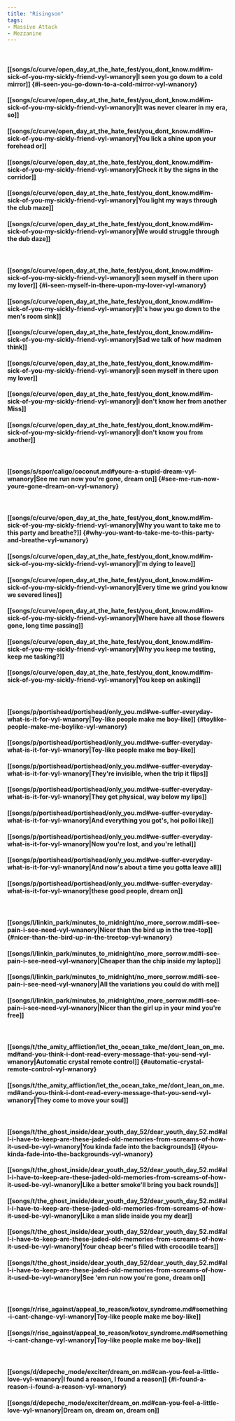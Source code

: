 ```yaml
---
title: "Risingson"
tags:
- Massive Attack
- Mezzanine
---
```

&nbsp;
#### [[songs/c/curve/open_day_at_the_hate_fest/you_dont_know.md#im-sick-of-you-my-sickly-friend-vyl-wnanory|I seen you go down to a cold mirror]] {#i-seen-you-go-down-to-a-cold-mirror-vyl-wnanory}
#### [[songs/c/curve/open_day_at_the_hate_fest/you_dont_know.md#im-sick-of-you-my-sickly-friend-vyl-wnanory|It was never clearer in my era, so]]
#### [[songs/c/curve/open_day_at_the_hate_fest/you_dont_know.md#im-sick-of-you-my-sickly-friend-vyl-wnanory|You lick a shine upon your forehead or]]
#### [[songs/c/curve/open_day_at_the_hate_fest/you_dont_know.md#im-sick-of-you-my-sickly-friend-vyl-wnanory|Check it by the signs in the corridor]]
#### [[songs/c/curve/open_day_at_the_hate_fest/you_dont_know.md#im-sick-of-you-my-sickly-friend-vyl-wnanory|You light my ways through the club maze]]
#### [[songs/c/curve/open_day_at_the_hate_fest/you_dont_know.md#im-sick-of-you-my-sickly-friend-vyl-wnanory|We would struggle through the dub daze]]
&nbsp;
#### [[songs/c/curve/open_day_at_the_hate_fest/you_dont_know.md#im-sick-of-you-my-sickly-friend-vyl-wnanory|I seen myself in there upon my lover]] {#i-seen-myself-in-there-upon-my-lover-vyl-wnanory}
#### [[songs/c/curve/open_day_at_the_hate_fest/you_dont_know.md#im-sick-of-you-my-sickly-friend-vyl-wnanory|It's how you go down to the men's room sink]]
#### [[songs/c/curve/open_day_at_the_hate_fest/you_dont_know.md#im-sick-of-you-my-sickly-friend-vyl-wnanory|Sad we talk of how madmen think]]
#### [[songs/c/curve/open_day_at_the_hate_fest/you_dont_know.md#im-sick-of-you-my-sickly-friend-vyl-wnanory|I seen myself in there upon my lover]]
#### [[songs/c/curve/open_day_at_the_hate_fest/you_dont_know.md#im-sick-of-you-my-sickly-friend-vyl-wnanory|I don't know her from another Miss]]
#### [[songs/c/curve/open_day_at_the_hate_fest/you_dont_know.md#im-sick-of-you-my-sickly-friend-vyl-wnanory|I don't know you from another]]
&nbsp;
#### [[songs/s/spor/caligo/coconut.md#youre-a-stupid-dream-vyl-wnanory|See me run now you're gone, dream on]] {#see-me-run-now-youre-gone-dream-on-vyl-wnanory}
&nbsp;
#### [[songs/c/curve/open_day_at_the_hate_fest/you_dont_know.md#im-sick-of-you-my-sickly-friend-vyl-wnanory|Why you want to take me to this party and breathe?]] {#why-you-want-to-take-me-to-this-party-and-breathe-vyl-wnanory}
#### [[songs/c/curve/open_day_at_the_hate_fest/you_dont_know.md#im-sick-of-you-my-sickly-friend-vyl-wnanory|I'm dying to leave]]
#### [[songs/c/curve/open_day_at_the_hate_fest/you_dont_know.md#im-sick-of-you-my-sickly-friend-vyl-wnanory|Every time we grind you know we severed lines]]
#### [[songs/c/curve/open_day_at_the_hate_fest/you_dont_know.md#im-sick-of-you-my-sickly-friend-vyl-wnanory|Where have all those flowers gone, long time passing]]
#### [[songs/c/curve/open_day_at_the_hate_fest/you_dont_know.md#im-sick-of-you-my-sickly-friend-vyl-wnanory|Why you keep me testing, keep me tasking?]]
#### [[songs/c/curve/open_day_at_the_hate_fest/you_dont_know.md#im-sick-of-you-my-sickly-friend-vyl-wnanory|You keep on asking]]
&nbsp;
#### [[songs/p/portishead/portishead/only_you.md#we-suffer-everyday-what-is-it-for-vyl-wnanory|Toy-like people make me boy-like]] {#toylike-people-make-me-boylike-vyl-wnanory}
#### [[songs/p/portishead/portishead/only_you.md#we-suffer-everyday-what-is-it-for-vyl-wnanory|Toy-like people make me boy-like]]
#### [[songs/p/portishead/portishead/only_you.md#we-suffer-everyday-what-is-it-for-vyl-wnanory|They're invisible, when the trip it flips]]
#### [[songs/p/portishead/portishead/only_you.md#we-suffer-everyday-what-is-it-for-vyl-wnanory|They get physical, way below my lips]]
#### [[songs/p/portishead/portishead/only_you.md#we-suffer-everyday-what-is-it-for-vyl-wnanory|And everything you got's, hoi polloi like]]
#### [[songs/p/portishead/portishead/only_you.md#we-suffer-everyday-what-is-it-for-vyl-wnanory|Now you're lost, and you're lethal]]
#### [[songs/p/portishead/portishead/only_you.md#we-suffer-everyday-what-is-it-for-vyl-wnanory|And now's about a time you gotta leave all]]
#### [[songs/p/portishead/portishead/only_you.md#we-suffer-everyday-what-is-it-for-vyl-wnanory|these good people, dream on]]
&nbsp;
#### [[songs/l/linkin_park/minutes_to_midnight/no_more_sorrow.md#i-see-pain-i-see-need-vyl-wnanory|Nicer than the bird up in the tree-top]] {#nicer-than-the-bird-up-in-the-treetop-vyl-wnanory}
#### [[songs/l/linkin_park/minutes_to_midnight/no_more_sorrow.md#i-see-pain-i-see-need-vyl-wnanory|Cheaper than the chip inside my laptop]]
#### [[songs/l/linkin_park/minutes_to_midnight/no_more_sorrow.md#i-see-pain-i-see-need-vyl-wnanory|All the variations you could do with me]]
#### [[songs/l/linkin_park/minutes_to_midnight/no_more_sorrow.md#i-see-pain-i-see-need-vyl-wnanory|Nicer than the girl up in your mind you're free]]
&nbsp;
#### [[songs/t/the_amity_affliction/let_the_ocean_take_me/dont_lean_on_me.md#and-you-think-i-dont-read-every-message-that-you-send-vyl-wnanory|Automatic crystal remote control]] {#automatic-crystal-remote-control-vyl-wnanory}
#### [[songs/t/the_amity_affliction/let_the_ocean_take_me/dont_lean_on_me.md#and-you-think-i-dont-read-every-message-that-you-send-vyl-wnanory|They come to move your soul]]
&nbsp;
#### [[songs/t/the_ghost_inside/dear_youth_day_52/dear_youth_day_52.md#all-i-have-to-keep-are-these-jaded-old-memories-from-screams-of-how-it-used-be-vyl-wnanory|You kinda fade into the backgrounds]] {#you-kinda-fade-into-the-backgrounds-vyl-wnanory}
#### [[songs/t/the_ghost_inside/dear_youth_day_52/dear_youth_day_52.md#all-i-have-to-keep-are-these-jaded-old-memories-from-screams-of-how-it-used-be-vyl-wnanory|Like a better smoke'll bring you back rounds]]
#### [[songs/t/the_ghost_inside/dear_youth_day_52/dear_youth_day_52.md#all-i-have-to-keep-are-these-jaded-old-memories-from-screams-of-how-it-used-be-vyl-wnanory|Like a man slide inside you my dear]]
#### [[songs/t/the_ghost_inside/dear_youth_day_52/dear_youth_day_52.md#all-i-have-to-keep-are-these-jaded-old-memories-from-screams-of-how-it-used-be-vyl-wnanory|Your cheap beer's filled with crocodile tears]]
#### [[songs/t/the_ghost_inside/dear_youth_day_52/dear_youth_day_52.md#all-i-have-to-keep-are-these-jaded-old-memories-from-screams-of-how-it-used-be-vyl-wnanory|See 'em run now you're gone, dream on]]
&nbsp;
#### [[songs/r/rise_against/appeal_to_reason/kotov_syndrome.md#something-i-cant-change-vyl-wnanory|Toy-like people make me boy-like]]
#### [[songs/r/rise_against/appeal_to_reason/kotov_syndrome.md#something-i-cant-change-vyl-wnanory|Toy-like people make me boy-like]]
&nbsp;
#### [[songs/d/depeche_mode/exciter/dream_on.md#can-you-feel-a-little-love-vyl-wnanory|I found a reason, I found a reason]] {#i-found-a-reason-i-found-a-reason-vyl-wnanory}
#### [[songs/d/depeche_mode/exciter/dream_on.md#can-you-feel-a-little-love-vyl-wnanory|Dream on, dream on, dream on]]

